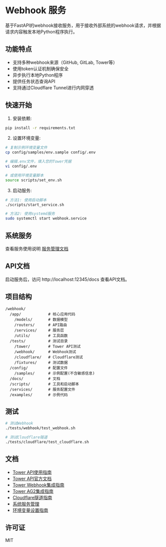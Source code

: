 # Webhook 服务

基于FastAPI的webhook接收服务，用于接收外部系统的webhook请求，并根据请求内容触发本地Python程序执行。

## 功能特点

- 支持多种webhook来源（GitHub, GitLab, Tower等）
- 使用token认证机制确保安全
- 异步执行本地Python程序
- 提供任务状态查询API
- 支持通过Cloudflare Tunnel进行内网穿透

## 快速开始

1. 安装依赖:
```bash
pip install -r requirements.txt
```

2. 设置环境变量:
```bash
# 复制示例环境变量文件
cp config/samples/env.sample config/.env

# 编辑.env文件，填入您的Tower凭据
vi config/.env

# 或使用环境变量脚本
source scripts/set_env.sh
```

3. 启动服务:
```bash
# 方法1: 使用启动脚本
./scripts/start_service.sh

# 方法2: 使用systemd服务
sudo systemctl start webhook.service
```

## 系统服务

查看服务使用说明 [服务管理文档](docs/systemd_service.md)

## API文档

启动服务后，访问 http://localhost:12345/docs 查看API文档。

## 项目结构

```
/webhook/
  /app/            # 核心应用代码
    /models/       # 数据模型
    /routers/      # API路由
    /services/     # 服务层
    /utils/        # 工具函数
  /tests/          # 测试目录
    /tower/        # Tower API测试
    /webhook/      # Webhook测试
    /cloudflare/   # Cloudflare测试
    /fixtures/     # 测试数据
  /config/         # 配置文件
    /samples/      # 示例配置(不含敏感信息)
  /docs/           # 文档
  /scripts/        # 工具和启动脚本
  /services/       # 服务配置文件
  /examples/       # 示例代码
```

## 测试

```bash
# 测试Webhook
./tests/webhook/test_webhook.sh

# 测试Cloudflare隧道
./tests/cloudflare/test_cloudflare.sh
```

## 文档

- [Tower API使用指南](docs/Tower_api_guide.md)
- [Tower API官方文档](docs/Tower_api_doc.md)
- [Tower Webhook集成指南](docs/tower_webhook_integration.md)
- [Tower AG2集成指南](docs/tower_ag2_integration.md)
- [Cloudflare隧道指南](docs/cloudflared_tunnel_guide.md)
- [系统服务管理](docs/systemd_service.md)
- [环境变量设置指南](docs/environment_setup.md)

## 许可证

MIT